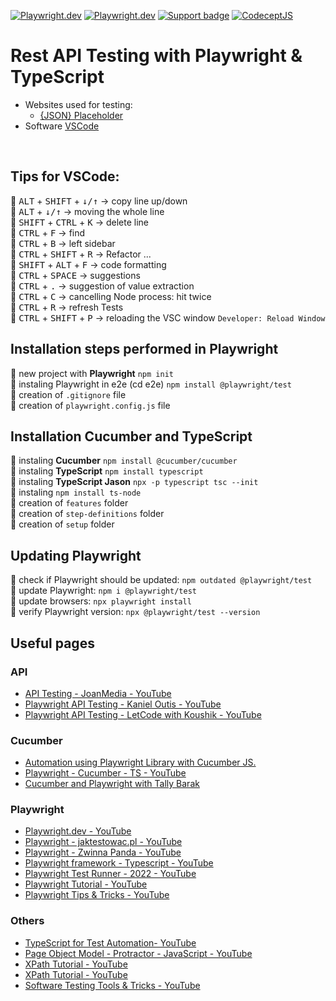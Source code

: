[![Playwright.dev](https://img.shields.io/badge/Documentation-Playwright-45ba4b.svg?logo=playwright)](https://playwright.dev/docs/intro)
[![Playwright.dev](https://img.shields.io/badge/API%20reference-Playwright-D0422C.svg)](https://playwright.dev/docs/api/class-playwright)
[![Support badge](https://img.shields.io/badge/stackoverflow-Playwright-45ba4b.svg?logo=stackoverflow)](https://stackoverflow.com/questions/tagged/playwright)
[![CodeceptJS](https://img.shields.io/badge/Testing%20framework-CodeceptJS-ffd700.svg)](https://codecept.io/)
<br>

# Rest API Testing with Playwright & TypeScript

- Websites used for testing:
  - [{JSON} Placeholder](https://jsonplaceholder.typicode.com/)
- Software [VSCode](https://code.visualstudio.com/)

<br>

## Tips for VSCode:

:small_orange_diamond: <kbd>ALT</kbd> + <kbd>SHIFT</kbd> + <kbd>↓/↑</kbd> -> copy line up/down  
:small_orange_diamond: <kbd>ALT</kbd> + <kbd>↓/↑</kbd> -> moving the whole line  
:small_orange_diamond: <kbd>SHIFT</kbd> + <kbd>CTRL</kbd> + <kbd>K</kbd> -> delete line  
:small_orange_diamond: <kbd>CTRL</kbd> + <kbd>F</kbd> -> find  
:small_orange_diamond: <kbd>CTRL</kbd> + <kbd>B</kbd> -> left sidebar  
:small_orange_diamond: <kbd>CTRL</kbd> + <kbd>SHIFT</kbd> + <kbd>R</kbd> -> Refactor ...  
:small_orange_diamond: <kbd>SHIFT</kbd> + <kbd>ALT</kbd> + <kbd>F</kbd> -> code formatting  
:small_orange_diamond: <kbd>CTRL</kbd> + <kbd>SPACE</kbd> -> suggestions  
:small_orange_diamond: <kbd>CTRL</kbd> + <kbd>.</kbd> -> suggestion of value extraction  
:small_orange_diamond: <kbd>CTRL</kbd> + <kbd>C</kbd> -> cancelling Node process: hit twice  
:small_orange_diamond: <kbd>CTRL</kbd> + <kbd>R</kbd> -> refresh Tests  
:small_orange_diamond: <kbd>CTRL</kbd> + <kbd>SHIFT</kbd> + <kbd>P</kbd> -> reloading the VSC window `Developer: Reload Window`

## Installation steps performed in Playwright

:small_orange_diamond: new project with **Playwright** `npm init`  
:small_orange_diamond: instaling Playwright in e2e (cd e2e) `npm install @playwright/test`  
:small_orange_diamond: creation of `.gitignore` file    
:small_orange_diamond: creation of `playwright.config.js` file  

## Installation Cucumber and TypeScript

:small_orange_diamond: instaling **Cucumber** `npm install @cucumber/cucumber`  
:small_orange_diamond: instaling **TypeScript** `npm install typescript`  
:small_orange_diamond: instaling **TypeScript Jason** `npx -p typescript tsc --init`    
:small_orange_diamond: instaling `npm install ts-node`    
:small_orange_diamond: creation of `features` folder  
:small_orange_diamond: creation of `step-definitions` folder  
:small_orange_diamond: creation of `setup` folder  

## Updating Playwright

:small_orange_diamond: check if Playwright should be updated: `npm outdated @playwright/test`  
:small_orange_diamond: update Playwright: `npm i @playwright/test`  
:small_orange_diamond: update browsers: `npx playwright install`  
:small_orange_diamond: verify Playwright version: `npx @playwright/test --version`

## Useful pages

### API
- [API Testing - JoanMedia - YouTube](https://www.youtube.com/watch?v=6fapvF1uYo0&list=PLYDwWPRvXB89caN5PHWDLrXJuyugu5Mg_)
- [Playwright API Testing - Kaniel Outis - YouTube](https://www.youtube.com/watch?v=S12sspgH8es&list=PL-hNDoK1-od_HpjnFwFZnjKpIs_D-lEpn)
- [Playwright API Testing - LetCode with Koushik - YouTube](https://www.youtube.com/watch?v=deEK0lHrC-w&t=1441s)

### Cucumber
- [Automation using Playwright Library with Cucumber JS.](https://www.indiumsoftware.com/blog/automation-using-playwright-library-with-cucumber-js/)  
- [Playwright - Cucumber - TS - YouTube](https://www.youtube.com/watch?v=bfWXNLqKlvA&list=PL699Xf-_ilW6KgK-S1l9ynOnBGiZl2Bsk)  
- [Cucumber and Playwright with Tally Barak](https://www.youtube.com/watch?v=PUVFmhYJNJA)

### Playwright
- [Playwright.dev - YouTube](https://www.youtube.com/@Playwrightdev)
- [Playwright - jaktestowac.pl - YouTube](https://www.youtube.com/watch?v=JqEp2cjnzAo&list=PLfKhn9AcZ-cD2TCB__K7NP5XARaCzZYn7)
- [Playwright - Zwinna Panda - YouTube](https://www.youtube.com/watch?v=1-u5JWFWPgw&list=PLvFBbkSgL1u7Bco8ewGnWeZpjRH-bHC_7)
- [Playwright framework - Typescript - YouTube](https://www.youtube.com/watch?v=orWd3b6zqHI&list=PL699Xf-_ilW4FuazWjbnRm0PPCltz25pz)
- [Playwright Test Runner - 2022 - YouTube](https://www.youtube.com/watch?v=zY-IoTYcbWs&list=PL699Xf-_ilW7EyC6lMuU4jelKemmS6KgD)  
- [Playwright Tutorial - YouTube](https://www.youtube.com/watch?v=bxvqsUKSWMk&list=PL-hNDoK1-od9MXsp90HfSXeCVMQiXYI6Z)
- [Playwright Tips & Tricks - YouTube](https://www.youtube.com/watch?v=fS-_87kmgCo&list=PLYDwWPRvXB8-Zw6wzPKs9ij1m-RMhfAx_)

### Others
- [TypeScript for Test Automation- YouTube](https://www.youtube.com/watch?v=k0hSJdTfXNM&list=PL699Xf-_ilW5VXRsJwBJLmDGrsrYxBjQT)
- [Page Object Model - Protractor - JavaScript - YouTube](https://www.youtube.com/watch?v=AdIu6LpjbsM&list=PL699Xf-_ilW6xWr1zQeD6Q29ffQE1jgrb)  
- [XPath Tutorial - YouTube](https://www.youtube.com/watch?v=ppnDfNuSjro&list=PL699Xf-_ilW4sqC76skEN5vHT0M1YNXoU)
- [XPath Tutorial - YouTube](https://www.youtube.com/watch?v=XyBxEnyBb0A&list=PLYDwWPRvXB89vqqHebPnJ3Krn5osOEr2z)
- [Software Testing Tools & Tricks - YouTube](https://www.youtube.com/watch?v=rQf-t3og_GE&list=PLYDwWPRvXB89_89g9xDIfdeUf9XmbrF-T)
